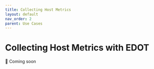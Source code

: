 ```yaml
---
title: Collecting Host Metrics
layout: default
nav_order: 2
parent: Use Cases
---
```


# Collecting Host Metrics with EDOT

🚧 Coming soon